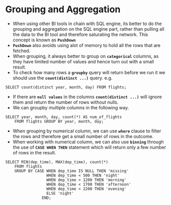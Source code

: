 # Grouping and Aggregation

- When using other BI tools in chain with SQL engine, its better to do the grouping and aggregation on the SQL engine part, rather than pulling all the data to the BI tool and therefore saturating the network. This concept is known as **`PushDown`**
- **`PushDown`** also avoids using alot of memory to hold all the rows that are fetched.
- When grouping, it always better to group on **`categorical`** columns, as they have limited number of values and hence turn out with a small result.
- To check how many rows a **`groupby`** query will return before we run it we should use the **`count(distinct ...)`** query. e.g.

```
SELECT count(distinct year, month, day) FROM flights;
```

- If there are **`null values`** in the columns **`count(distinct ...)`** will ignore them and return the number of rows without nulls.
- We can groupby multiple columns in the following way.

```
SELECT year, month, day, count(*) AS num_of_flights
    FROM flights GROUP BY year, month, day;
```

- When grouping by numerical column, we can use **`where`** clause to filter the rows and therefore get a small number of rows in the outcome.
- When working with numerical column, we can also use **`binning`** through the use of **`CASE WHEN THEN`** statement which will return only a few number of rows in the result.

```
SELECT MIN(dep_time), MAX(dep_time), count(*)
    FROM flights
    GROUP BY CASE WHEN dep_time IS NULL THEN 'missing'
                  WHEN dep_time < 500 THEN 'night'
                  WHEN dep_time < 1200 THEN 'morning'
                  WHEN dep_time < 1700 THEN 'afternoon'
                  WHEN dep_time < 2200 THEN 'evening'
                  ELSE 'night'
                END;
```
